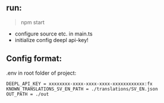 ## run:
> npm start

- configure source etc. in main.ts
- initialize config deepl api-key!

## Config format: 
.env in root folder of project:
```
DEEPL_API_KEY = xxxxxxxx-xxxx-xxxx-xxxx-xxxxxxxxxxxx:fx
KNOWN_TRANSLATIONS_SV_EN_PATH = ./translations/SV_EN.json
OUT_PATH = ./out
```